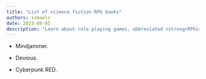 ```yaml
---
title: "List of science fiction RPG books"
authors: ismaelc
date: 2023-09-05
description: "Learn about role playing games, abbreviated <strong>RPGs</strong>."
---
```


- Mindjammer.
- Devious.

- Cyberpunk RED.